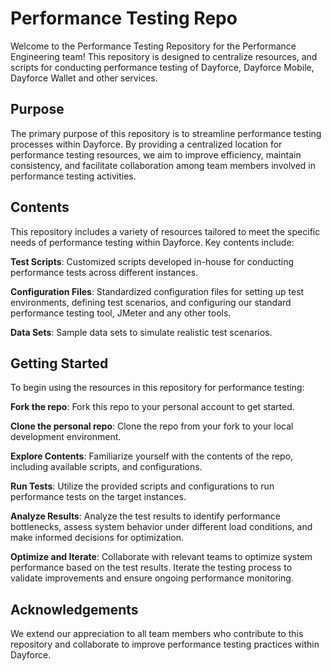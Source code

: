 # Performance Testing Repo
Welcome to the Performance Testing Repository for the Performance Engineering team! This repository is designed to centralize resources, and scripts for conducting performance testing of Dayforce, Dayforce Mobile, Dayforce Wallet and other services.

## Purpose
The primary purpose of this repository is to streamline performance testing processes within Dayforce. By providing a centralized location for performance testing resources, we aim to improve efficiency, maintain consistency, and facilitate collaboration among team members involved in performance testing activities.

## Contents
This repository includes a variety of resources tailored to meet the specific needs of performance testing within Dayforce. Key contents include:

**Test Scripts**: Customized scripts developed in-house for conducting performance tests across different instances.

**Configuration Files**: Standardized configuration files for setting up test environments, defining test scenarios, and configuring our standard performance testing tool, JMeter and any other tools.

**Data Sets**: Sample data sets to simulate realistic test scenarios.

## Getting Started
To begin using the resources in this repository for performance testing:

**Fork the repo**: Fork this repo to your personal account to get started.

**Clone the personal repo**: Clone the repo from your fork to your local development environment.

**Explore Contents**: Familiarize yourself with the contents of the repo, including available scripts, and configurations.

**Run Tests**: Utilize the provided scripts and configurations to run performance tests on the target instances.

**Analyze Results**: Analyze the test results to identify performance bottlenecks, assess system behavior under different load conditions, and make informed decisions for optimization.

**Optimize and Iterate**: Collaborate with relevant teams to optimize system performance based on the test results. Iterate the testing process to validate improvements and ensure ongoing performance monitoring.

## Acknowledgements
We extend our appreciation to all team members who contribute to this repository and collaborate to improve performance testing practices within Dayforce.
